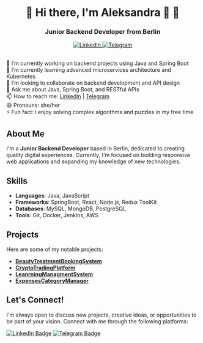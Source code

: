 
<div id="header" align="center">
    <h1> 🌟 Hi there, I'm Aleksandra 👋 🌟</h1>
    <h3>Junior Backend Developer from Berlin</h3>

<a href="https://www.linkedin.com/in/aleksandra-cheidze-371148254/">
    <img src="https://img.shields.io/badge/LinkedIn-blue?style=for-the-badge&logo=linkedin&logoColor=white" alt="LinkedIn"/>
</a>
 <a href="https://t.me/AlexaCxeidze">
        <img src="https://img.shields.io/badge/Telegram-blue?style=for-the-badge&logo=telegram&logoColor=white" alt="Telegram"/>
    </a>
    </div>


<br>🔭 I’m currently working on backend projects using Java and Spring Boot<br>
🌱 I’m currently learning advanced microservices architecture and Kubernetes<br>
👯 I’m looking to collaborate on backend development and API design<br>
💬 Ask me about Java, Spring Boot, and RESTful APIs<br>
📫 How to reach me: <a href="https://www.linkedin.com/in/aleksandra-cheidze-371148254">LinkedIn</a> | <a href="https://t.me/AlexaCxeidze">Telegram</a><br>
😄 Pronouns: she/her<br>
⚡ Fun fact: I enjoy solving complex algorithms and puzzles in my free time
## About Me

I'm a **Junior Backend Developer** based in Berlin, dedicated to creating quality digital experiences. Currently, I'm focused on building responsive web applications and expanding my knowledge of new technologies.


## Skills

- **Languages**: Java, JavaScript
- **Frameworks**: SpringBoot, React, Node.js, Redux ToolKit
- **Databases**: MySQL, MongoDB, PostgreSQL
- **Tools**: Git, Docker, Jenkins, AWS

## Projects

Here are some of my notable projects:

- **[BeautyTreatmentBookingSystem](https://github.com/AleksandraCheidze/BeautyBook)**
- **[CryptoTradingPlatform](https://github.com/AleksandraCheidze/Cassandra_Trading.git)**
- **[LeanrningManagmentSystem](https://github.com/AleksandraCheidze/LMS.git)**
- **[ExpensesCategoryManager](https://github.com/AleksandraCheidze/ExpensesCategoryManager.git)**


## Let's Connect!

I'm always open to discuss new projects, creative ideas, or opportunities to be part of your vision. Connect with me through the following platforms:

[![LinkedIn Badge](https://img.shields.io/badge/-LinkedIn-blue?style=flat-square&logo=Linkedin&logoColor=white&link=linkedin-url)](linkedin-url)
[![Telegram Badge](https://img.shields.io/badge/-Telegram-blue?style=flat-square&logo=Telegram&logoColor=white&link=telegram-url)](telegram-url)


